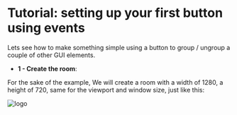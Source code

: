 # **Tutorial: setting up your first button using events**

Lets see how to make something simple using a button to group / ungroup a couple of other GUI elements.

- **1 - Create the room**:

For the sake of the example, We will create a room with a width of 1280, a height of 720, same for the viewport and window size, just like this:

![logo](https://github.com/Ced30/GML-GUI-Library-GGL-Documentation/blob/main/Images/Tutorial/room.png)
